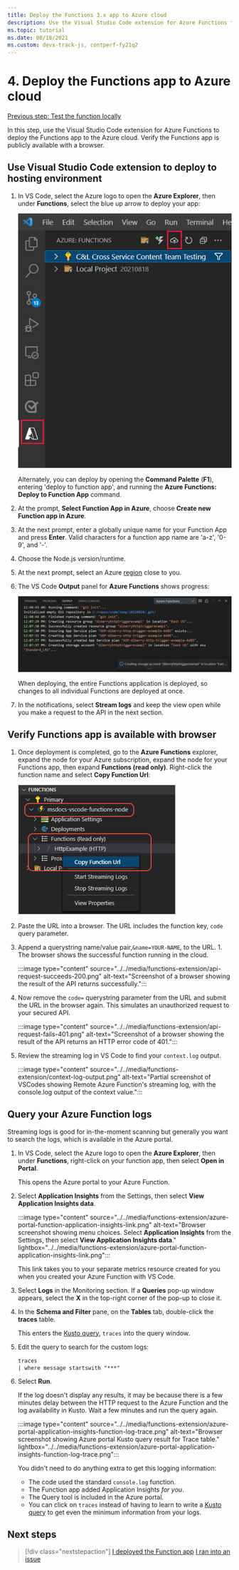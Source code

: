 ```yaml
---
title: Deploy the Functions 3.x app to Azure cloud
description: Use the Visual Studio Code extension for Azure Functions to deploy the Functions app to the Azure cloud. Verify the Functions app is publicly available with a browser. 
ms.topic: tutorial
ms.date: 08/18/2021
ms.custom: devx-track-js, contperf-fy21q2
---
```


# 4. Deploy the Functions app to Azure cloud

[Previous step: Test the function locally](tutorial-vscode-serverless-node-test-local.md)

In this step, use the Visual Studio Code extension for Azure Functions to deploy the Functions app to the Azure cloud. Verify the Functions app is publicly available with a browser. 

## Use Visual Studio Code extension to deploy to hosting environment

1. In VS Code, select the Azure logo to open the **Azure Explorer**, then under **Functions**, select the blue up arrow to deploy your app:

    ![Deploy to Azure Functions command](../../media/functions-extension/deploy-app.png)

    Alternately, you can deploy by opening the **Command Palette** (**F1**), entering 'deploy to function app', and running the **Azure Functions: Deploy to Function App** command.

1. At the prompt, **Select Function App in Azure**, choose **Create new Function app in Azure**.

1. At the next prompt, enter a globally unique name for your Function App and press **Enter**. Valid characters for a function app name are 'a-z', '0-9', and '-'.

1. Choose the Node.js version/runtime.

1. At the next prompt, select an Azure [region](https://azure.microsoft.com/regions/) close to you.

1. The VS Code **Output** panel for **Azure Functions** shows progress:

    ![VS Code output panel showing deployment progres](../../media/functions-extension/deploy-progress.png)

    When deploying, the entire Functions application is deployed, so changes to all individual Functions are deployed at once.

1. In the notifications, select **Stream logs** and keep the view open while you make a request to the API in the next section.

## Verify Functions app is available with browser

1. Once deployment is completed, go to the **Azure Functions** explorer, expand the node for your Azure subscription, expand the node for your Functions app, then expand **Functions (read only)**. Right-click the function name and select **Copy Function Url**:

    ![Copy function URL command](../../media/functions-extension/copy-function-url-command.png)

1. Paste the URL into a browser. The URL includes the function key, `code` query parameter. 
1. Append a querystring name/value pair,`&name=YOUR-NAME`, to the URL. 1. The browser shows the successful function running in the cloud.

    :::image type="content" source="../../media/functions-extension/api-request-succeeds-200.png" alt-text="Screenshot of a browser showing the result of the API returns successfully.":::

1. Now remove the `code=` querystring parameter from the URL and submit the URL in the browser again. This simulates an unauthorized request to your secured API.

    :::image type="content" source="../../media/functions-extension/api-request-fails-401.png" alt-text="Screenshot of a browser showing the result of the API returns an HTTP error code of 401.":::

1. Review the streaming log in VS Code to find your `context.log` output. 

    :::image type="content" source="../../media/functions-extension/context-log-output.png" alt-text="Partial screenshot of VSCodes showing Remote Azure Function's streaming log, with the console.log output of the context value.":::

## Query your Azure Function logs

Streaming logs is good for in-the-moment scanning but generally you want to search the logs, which is available in the Azure portal. 

1. In VS Code, select the Azure logo to open the **Azure Explorer**, then under **Functions**, right-click on your function app, then select **Open in Portal**.

    This opens the Azure portal to your Azure Function.

1. Select **Application Insights** from the Settings, then select **View Application Insights data**.

    :::image type="content" source="../../media/functions-extension/azure-portal-function-application-insights-link.png" alt-text="Browser screenshot showing menu choices. Select **Application Insights** from the Settings, then select **View Application Insights data**." lightbox="../../media/functions-extension/azure-portal-function-application-insights-link.png":::

    This link takes you to your separate metrics resource created for you when you created your Azure Function with VS Code.

1. Select **Logs** in the Monitoring section. If a **Queries** pop-up window appears, select the **X** in the top-right corner of the pop-up to close it. 
1. In the **Schema and Filter** pane, on the **Tables** tab, double-click the **traces** table. 

    This enters the [Kusto query](/azure/data-explorer/kusto/query/), `traces` into the query window. 
1. Edit the query to search for the custom logs:

    ```kusto
    traces 
    | where message startswith "***"
    ```

1. Select **Run**.

    If the log doesn't display any results, it may be because there is a few minutes delay between the HTTP request to the Azure Function and the log availability in Kusto. Wait a few minutes and run the query again.

    :::image type="content" source="../../media/functions-extension/azure-portal-application-insights-function-log-trace.png" alt-text="Browser screenshot showing Azure portal Kusto query result for Trace table." lightbox="../../media/functions-extension/azure-portal-application-insights-function-log-trace.png":::

    You didn't need to do anything extra to get this logging information:

    * The code used the standard `console.log` function.
    * The Function app added Application Insights _for you_.
    * The Query tool is included in the Azure portal.
    * You can click on `traces` instead of having to learn to write a [Kusto query](/azure/data-explorer/kusto/concepts/) to get even the minimum information from your logs.

## Next steps

> [!div class="nextstepaction"]
> [I deployed the Function app](tutorial-vscode-serverless-node-remove-resource.md) [I ran into an issue](https://www.research.net/r/PWZWZ52?tutorial=node-deployment-azurefunctions&step=deploy-app)
